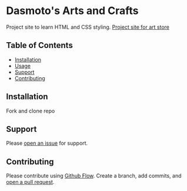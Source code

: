 # Dasmoto's Arts and Crafts

Project site to learn HTML and CSS styling.
[Project site for art store](https://smborhara.github.io/Dasmoto-s-Arts-and-Crafts/)

## Table of Contents

- [Installation](#installation)
- [Usage](#usage)
- [Support](#support)
- [Contributing](#contributing)

## Installation

Fork and clone repo

## Support

Please [open an issue](https://github.com/SMBorhara/Dasmoto-s-Arts-and-Crafts/issues/new) for support.

## Contributing

Please contribute using [Github Flow](https://guides.github.com/introduction/flow/). Create a branch, add commits, and [open a pull request](https://github.com/SMBorhara/Dasmoto-s-Arts-and-Crafts/compare).
